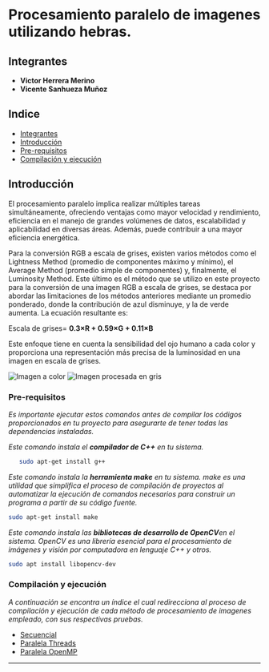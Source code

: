 # Procesamiento paralelo de imagenes utilizando hebras.

## Integrantes

* **Victor Herrera Merino**
* **Vicente Sanhueza Muñoz**


## Indice

* [Integrantes](#integrantes)
* [Introducción](#introducción)
* [Pre-requisitos](#pre-requisitos)
* [Compilación y ejecución](#compilación-y-ejecución)

## Introducción

El procesamiento paralelo implica realizar múltiples tareas simultáneamente, ofreciendo ventajas como mayor velocidad y rendimiento, eficiencia en el manejo de grandes volúmenes de datos, escalabilidad y aplicabilidad en diversas áreas. Además, puede contribuir a una mayor eficiencia energética.

Para la conversión RGB a escala de grises, existen varios métodos como el  Lightness Method (promedio de componentes máximo y mínimo), el Average Method (promedio simple de componentes) y, finalmente, el Luminosity Method. Este último es el método que se utilizo en este proyecto para la conversión de una imagen RGB a escala de grises, se destaca por abordar las limitaciones de los métodos anteriores mediante un promedio ponderado, donde la contribución de azul disminuye, y la de verde aumenta. La ecuación resultante es:

Escala de grises= **0.3×R + 0.59×G + 0.11×B**

Este enfoque tiene en cuenta la sensibilidad del ojo humano a cada color y proporciona una representación más precisa de la luminosidad en una imagen en escala de grises.

![Imagen a color](https://i.imgur.com/JIgXlRx.jpg)
![Imagen procesada en gris](https://i.imgur.com/o9ECxwp.png)


### Pre-requisitos

_Es importante ejecutar estos comandos antes de compilar los códigos proporcionados en tu proyecto para asegurarte de tener todas las dependencias instaladas._


_Este comando instala el **compilador de C++** en tu sistema._

```bash
   sudo apt-get install g++
   ```

_Este comando instala la **herramienta make** en tu sistema. make es una utilidad que simplifica el proceso de compilación de proyectos al automatizar la ejecución de comandos necesarios para construir un programa a partir de su código fuente._

   ```bash
   sudo apt-get install make
   ```

_Este comando instala las **bibliotecas de desarrollo de OpenCV**en el sistema. OpenCV es una librería esencial para el procesamiento de imágenes y visión por computadora en lenguaje C++ y otros._

   ```bash
   sudo apt install libopencv-dev
   ```

### Compilación y ejecución

_A continuación se encontra un índice el cual redirecciona al proceso de compilación y ejecución de cada método de procesamiento de imagenes empleado, con sus respectivas pruebas._

* [Secuencial](/secuencial/README.md)
* [Paralela Threads](/thread/README.md)
* [Paralela OpenMP](/openMP/README.md)

---
